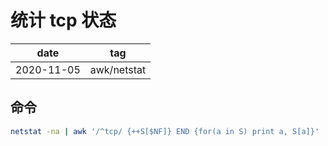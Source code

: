 # 统计 tcp 状态

|    date    |     tag     |
|    ---     |     ---     |
| 2020-11-05 | awk/netstat |

## 命令

```sh
netstat -na | awk '/^tcp/ {++S[$NF]} END {for(a in S) print a, S[a]}'
```
